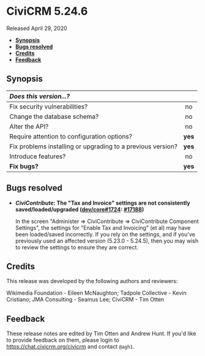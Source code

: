 # CiviCRM 5.24.6

Released April 29, 2020

- **[Synopsis](#synopsis)**
- **[Bugs resolved](#bugs)**
- **[Credits](#credits)**
- **[Feedback](#feedback)**

## <a name="synopsis"></a>Synopsis

| *Does this version...?*                                         |         |
|:--------------------------------------------------------------- |:-------:|
| Fix security vulnerabilities?                                   |   no    |
| Change the database schema?                                     |   no    |
| Alter the API?                                                  |   no    |
| Require attention to configuration options?                     | **yes** |
| Fix problems installing or upgrading to a previous version?     | **yes** |
| Introduce features?                                             |   no    |
| **Fix bugs?**                                                   | **yes** |

## <a name="bugs"></a>Bugs resolved

* **_CiviContribute_: The "Tax and Invoice" settings are not consistently saved/loaded/upgraded ([dev/core#1724](https://lab.civicrm.org/dev/core/-/issues/1724): [#17188](https://github.com/civicrm/civicrm-core/pull/17188))**

  In the screen "Administer => CiviContribute => CiviContribute Component Settings", the settings for "Enable Tax and
  Invoicing" (et al) may have been loaded/saved incorrectly.  If you rely on the settings, and if you've previously
  used an affected version (5.23.0 - 5.24.5), then you may wish to review the settings to ensure they are correct.

## <a name="credits"></a>Credits

This release was developed by the following authors and reviewers:

Wikimedia Foundation - Eileen McNaughton; Tadpole Collective - Kevin
Cristiano; JMA Consulting - Seamus Lee; CiviCRM - Tim Otten

## <a name="feedback"></a>Feedback

These release notes are edited by Tim Otten and Andrew Hunt.  If you'd like to
provide feedback on them, please login to https://chat.civicrm.org/civicrm and
contact `@agh1`.
